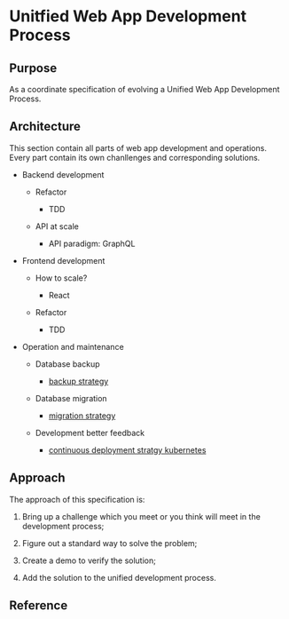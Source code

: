 # Unitfied Web App Development Process

## Purpose 

As a coordinate specification of evolving a Unified Web App Development Process.

## Architecture

This section contain all parts of web app development and operations. Every part contain its own chanllenges and corresponding solutions.

- Backend development

    - Refactor

        - TDD

    - API at scale

        - API paradigm: GraphQL

- Frontend development


    - How to scale?

        - React

    - Refactor

        - TDD

- Operation and maintenance

    - Database backup
        
        - [backup strategy][1]

    - Database migration

        - [migration strategy][2]

    - Development better feedback
    
        - [continuous deployment stratgy kubernetes][3]


## Approach

The approach of this specification is:

1. Bring up a challenge which you meet or you think will meet in the development process;

2. Figure out a standard way to solve the problem;

3. Create a demo to verify the solution;

4. Add the solution to the unified development process.


## Reference

[1]: https://docs.google.com/document/d/1F1uhdQpT8-V6UXAfekXi44h98daV_Lkoc4X5ibqbqmE/edit?usp=sharing

[2]: https://docs.google.com/document/d/1s4GvR72e2LbrxMGgFPxEUPPZuzCNX6rY1h7wdqDp4wY/edit?usp=sharing

[3]: https://docs.google.com/document/d/1Cg7KCYP42_cwwtvnoRV30-DNLdsgv1Ll3j2Ie5FCBZg/edit?usp=sharing
